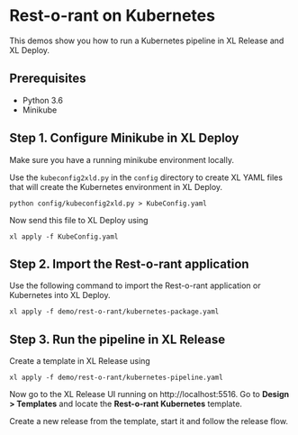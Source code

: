 # Rest-o-rant on Kubernetes

This demos show you how to run a Kubernetes pipeline in XL Release and XL Deploy.

## Prerequisites
 * Python 3.6 
 * Minikube 


## Step 1. Configure Minikube in XL Deploy

Make sure you have a running minikube environment locally.

Use the `kubeconfig2xld.py`  in the `config` directory to create XL YAML files that will create the Kubernetes environment in XL Deploy.

	python config/kubeconfig2xld.py > KubeConfig.yaml
	
Now send this file to XL Deploy using

	xl apply -f KubeConfig.yaml
	
## Step 2. Import the Rest-o-rant application

Use the following command to import the Rest-o-rant application or Kubernetes into XL Deploy.

	xl apply -f demo/rest-o-rant/kubernetes-package.yaml

## Step 3. Run the pipeline in XL Release

Create a template in XL Release using

	xl apply -f demo/rest-o-rant/kubernetes-pipeline.yaml

Now go to the XL Release UI running on http://localhost:5516.
Go to **Design > Templates** and locate the **Rest-o-rant Kubernetes** template.

Create a new release from the template, start it and follow the release flow.
	
	




